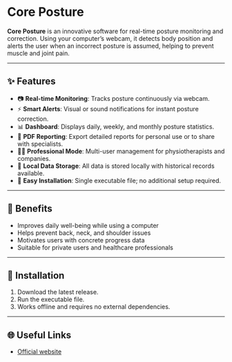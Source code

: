 # Core Posture

**Core Posture** is an innovative software for real-time posture monitoring and correction.
Using your computer’s webcam, it detects body position and alerts the user when an incorrect posture is assumed, helping to prevent muscle and joint pain.

---

## ✨ Features

- 📷 **Real-time Monitoring**: Tracks posture continuously via webcam.
- ⚡ **Smart Alerts**: Visual or sound notifications for instant posture correction.
- 📊 **Dashboard**: Displays daily, weekly, and monthly posture statistics.
- 📝 **PDF Reporting**: Export detailed reports for personal use or to share with specialists.
- 👩‍⚕️ **Professional Mode**: Multi-user management for physiotherapists and companies.
- 💾 **Local Data Storage**: All data is stored locally with historical records available.
- 🚀 **Easy Installation**: Single executable file; no additional setup required.

---

## 🎯 Benefits

- Improves daily well-being while using a computer
- Helps prevent back, neck, and shoulder issues
- Motivates users with concrete progress data
- Suitable for private users and healthcare professionals

---

## 🔧 Installation

1. Download the latest release.
2. Run the executable file.
3. Works offline and requires no external dependencies.

---

## 🌐 Useful Links

- [Official website](https://coreposture.altervista.org/)
